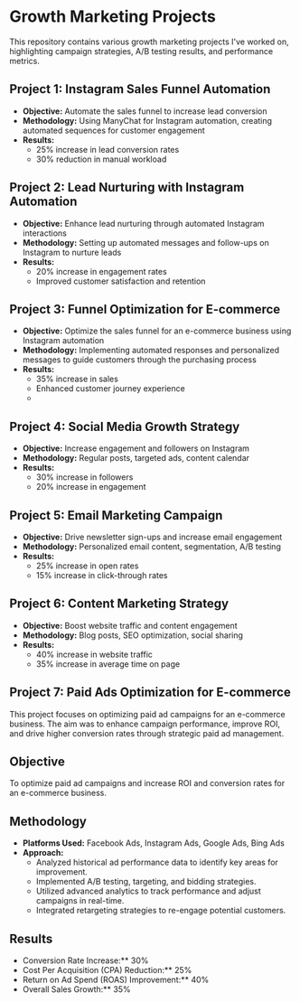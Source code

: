 # Growth Marketing Projects

This repository contains various growth marketing projects I've worked on, highlighting campaign strategies, A/B testing results, and performance metrics.

## Project 1: Instagram Sales Funnel Automation
- **Objective:** Automate the sales funnel to increase lead conversion
- **Methodology:** Using ManyChat for Instagram automation, creating automated sequences for customer engagement
- **Results:** 
  - 25% increase in lead conversion rates
  - 30% reduction in manual workload

## Project 2: Lead Nurturing with Instagram Automation
- **Objective:** Enhance lead nurturing through automated Instagram interactions
- **Methodology:** Setting up automated messages and follow-ups on Instagram to nurture leads
- **Results:** 
  - 20% increase in engagement rates
  - Improved customer satisfaction and retention

## Project 3: Funnel Optimization for E-commerce
- **Objective:** Optimize the sales funnel for an e-commerce business using Instagram automation
- **Methodology:** Implementing automated responses and personalized messages to guide customers through the purchasing process
- **Results:** 
  - 35% increase in sales
  - Enhanced customer journey experience
  - 
## Project 4: Social Media Growth Strategy
- **Objective:** Increase engagement and followers on Instagram
- **Methodology:** Regular posts, targeted ads, content calendar
- **Results:** 
  - 30% increase in followers
  - 20% increase in engagement

## Project 5: Email Marketing Campaign
- **Objective:** Drive newsletter sign-ups and increase email engagement
- **Methodology:** Personalized email content, segmentation, A/B testing
- **Results:** 
  - 25% increase in open rates
  - 15% increase in click-through rates

## Project 6: Content Marketing Strategy
- **Objective:** Boost website traffic and content engagement
- **Methodology:** Blog posts, SEO optimization, social sharing
- **Results:** 
  - 40% increase in website traffic
  - 35% increase in average time on page
 
## Project 7: Paid Ads Optimization for E-commerce

This project focuses on optimizing paid ad campaigns for an e-commerce business. The aim was to enhance campaign performance, improve ROI, and drive higher conversion rates through strategic paid ad management.

## Objective
To optimize paid ad campaigns and increase ROI and conversion rates for an e-commerce business.

## Methodology
- **Platforms Used:** Facebook Ads, Instagram Ads, Google Ads, Bing Ads
- **Approach:** 
  - Analyzed historical ad performance data to identify key areas for improvement.
  - Implemented A/B testing, targeting, and bidding strategies.
  - Utilized advanced analytics to track performance and adjust campaigns in real-time.
  - Integrated retargeting strategies to re-engage potential customers.

## Results
- Conversion Rate Increase:** 30%
- Cost Per Acquisition (CPA) Reduction:** 25%
- Return on Ad Spend (ROAS) Improvement:** 40%
- Overall Sales Growth:** 35%
